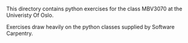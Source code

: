This directory contains python exercises for the class MBV3070 at the Univeristy Of Oslo.

Exercises draw heavily on the python classes supplied by Software Carpentry.
